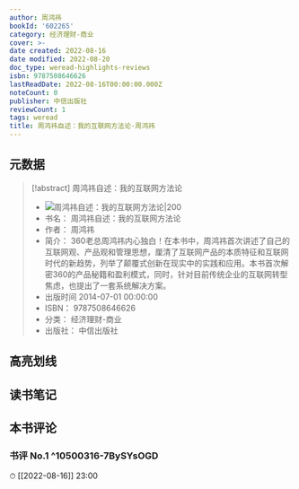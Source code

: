 ```yaml
---
author: 周鸿祎
bookId: '602265'
category: 经济理财-商业
cover: >-
date created: 2022-08-16
date modified: 2022-08-20
doc_type: weread-highlights-reviews
isbn: 9787508646626
lastReadDate: 2022-08-16T00:00:00.000Z
noteCount: 0
publisher: 中信出版社
reviewCount: 1
tags: weread
title: 周鸿祎自述：我的互联网方法论-周鸿祎
---
```


## 元数据

> [!abstract] 周鸿祎自述：我的互联网方法论
> - ![ 周鸿祎自述：我的互联网方法论|200](https://wfqqreader-1252317822.image.myqcloud.com/cover/265/602265/t7_602265.jpg)
> - 书名： 周鸿祎自述：我的互联网方法论
> - 作者： 周鸿祎
> - 简介： 360老总周鸿祎内心独白！在本书中，周鸿祎首次讲述了自己的互联网观、产品观和管理思想，厘清了互联网产品的本质特征和互联网时代的新趋势，列举了颠覆式创新在现实中的实践和应用。本书首次解密360的产品秘籍和盈利模式，同时，针对目前传统企业的互联网转型焦虑，也提出了一套系统解决方案。
> - 出版时间 2014-07-01 00:00:00
> - ISBN： 9787508646626
> - 分类： 经济理财-商业
> - 出版社： 中信出版社

## 高亮划线

## 读书笔记

## 本书评论

### 书评 No.1 ^10500316-7BySYsOGD

⏱ [[2022-08-16]] 23:00
